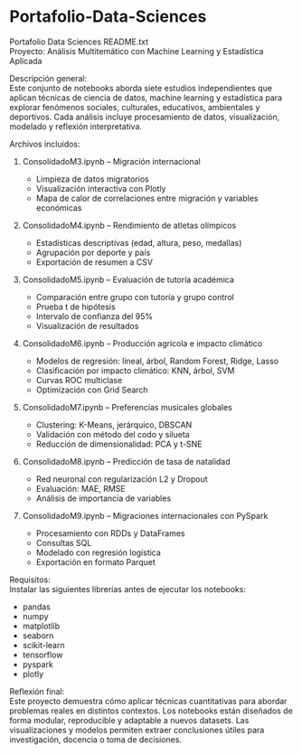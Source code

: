 # Portafolio-Data-Sciences
Portafolio Data Sciences
README.txt  
Proyecto: Análisis Multitemático con Machine Learning y Estadística Aplicada

Descripción general:  
Este conjunto de notebooks aborda siete estudios independientes que aplican técnicas de ciencia de datos, machine learning y estadística para explorar fenómenos sociales, culturales, educativos, ambientales y deportivos. Cada análisis incluye procesamiento de datos, visualización, modelado y reflexión interpretativa.

Archivos incluidos:

1. ConsolidadoM3.ipynb – Migración internacional  
   - Limpieza de datos migratorios  
   - Visualización interactiva con Plotly  
   - Mapa de calor de correlaciones entre migración y variables económicas

2. ConsolidadoM4.ipynb – Rendimiento de atletas olímpicos  
   - Estadísticas descriptivas (edad, altura, peso, medallas)  
   - Agrupación por deporte y país  
   - Exportación de resumen a CSV

3. ConsolidadoM5.ipynb – Evaluación de tutoría académica  
   - Comparación entre grupo con tutoría y grupo control  
   - Prueba t de hipótesis  
   - Intervalo de confianza del 95%  
   - Visualización de resultados

4. ConsolidadoM6.ipynb – Producción agrícola e impacto climático  
   - Modelos de regresión: lineal, árbol, Random Forest, Ridge, Lasso  
   - Clasificación por impacto climático: KNN, árbol, SVM  
   - Curvas ROC multiclase  
   - Optimización con Grid Search

5. ConsolidadoM7.ipynb – Preferencias musicales globales  
   - Clustering: K-Means, jerárquico, DBSCAN  
   - Validación con método del codo y silueta  
   - Reducción de dimensionalidad: PCA y t-SNE

6. ConsolidadoM8.ipynb – Predicción de tasa de natalidad  
   - Red neuronal con regularización L2 y Dropout  
   - Evaluación: MAE, RMSE  
   - Análisis de importancia de variables

7. ConsolidadoM9.ipynb – Migraciones internacionales con PySpark  
   - Procesamiento con RDDs y DataFrames  
   - Consultas SQL  
   - Modelado con regresión logística  
   - Exportación en formato Parquet

Requisitos:  
Instalar las siguientes librerías antes de ejecutar los notebooks:

- pandas  
- numpy  
- matplotlib  
- seaborn  
- scikit-learn  
- tensorflow  
- pyspark  
- plotly

Reflexión final:  
Este proyecto demuestra cómo aplicar técnicas cuantitativas para abordar problemas reales en distintos contextos. Los notebooks están diseñados de forma modular, reproducible y adaptable a nuevos datasets. Las visualizaciones y modelos permiten extraer conclusiones útiles para investigación, docencia o toma de decisiones.
